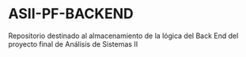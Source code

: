 # ASII-PF-BACKEND
Repositorio destinado al almacenamiento de la lógica del Back End del proyecto final de Análisis de Sistemas II
